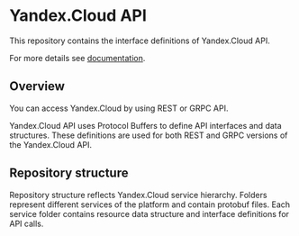 # Yandex.Cloud API

This repository contains the interface definitions of Yandex.Cloud API. 

For more details see [documentation](https://cloud.yandex.com/docs).

## Overview

You can access Yandex.Cloud by using REST or GRPC API.

Yandex.Cloud API uses Protocol Buffers to define API interfaces and data structures. These definitions are used for both REST and GRPC versions of the Yandex.Cloud API. 

## Repository structure

Repository structure reflects Yandex.Cloud service hierarchy. Folders represent different services of the platform and contain protobuf files. Each service folder contains resource data structure and interface definitions for API calls. 
